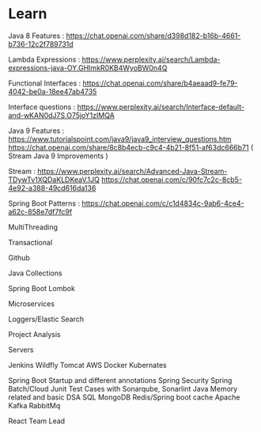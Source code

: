 # Learn
Java 8 Features : https://chat.openai.com/share/d398d182-b16b-4661-b736-12c2f789731d

Lambda Expressions : https://www.perplexity.ai/search/Lambda-expressions-java-OY.GHImkR0KB4WyoBW0n4Q

Functional Interfaces : https://chat.openai.com/share/b4aeaad9-fe79-4042-be0a-18ee47ab4735

Interface questions : https://www.perplexity.ai/search/Interface-default-and-wKAN0dJ7S.O75joY1zIMQA

Java 9 Features : https://www.tutorialspoint.com/java9/java9_interview_questions.htm
                  https://chat.openai.com/share/8c8b4ecb-c9c4-4b21-8f51-af63dc666b71 ( Stream Java 9 Improvements )

Stream : https://www.perplexity.ai/search/Advanced-Java-Stream-TDywTv1XQDaKLDKeaV.1JQ
https://chat.openai.com/c/90fc7c2c-8cb5-4e92-a388-49cd616da136

Spring Boot Patterns : https://chat.openai.com/c/c1d4834c-9ab6-4ce4-a62c-858e7df7fc9f

MultiThreading

Transactional

Github

Java Collections

Spring Boot Lombok

Microservices

Loggers/Elastic Search

Project Analysis

Servers

Jenkins
Wildfly
Tomcat
AWS
Docker
Kubernates

Spring Boot Startup and different annotations
Spring Security
Spring Batch/Cloud
Junit Test Cases with Sonarqube, Sonarlint
Java Memory related and basic DSA
SQL
MongoDB
Redis/Spring boot cache
Apache Kafka
RabbitMq

React
Team Lead

